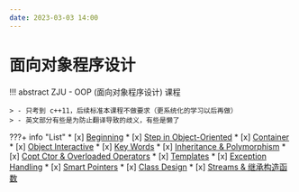 ```yaml
---
date: 2023-03-03 14:00
---
```


# 面向对象程序设计

!!! abstract
    ZJU - OOP (面向对象程序设计) 课程
    
    > - 只考到 c++11，后续标准本课程不做要求（更系统化的学习以后再做）
    > - 英文部分有些是为防止翻译导致的歧义，有些是懒了

???+ info "List"
    * [x] [Beginning](Lec01.md)
    * [x] [Step in Object-Oriented](Lec02.md)
    * [x] [Container](Lec03.md)
    * [x] [Object Interactive](Lec04.md)
    * [x] [Key Words](Lec05.md)
    * [x] [Inheritance & Polymorphism](Lec06.md)
    * [x] [Copt Ctor & Overloaded Operators](Lec07.md)
    * [x] [Templates](Lec08.md)
    * [x] [Exception Handling](Lec09.md)
    * [x] [Smart Pointers](Lec10.md)
    * [x] [Class Design](Lec11.md)
    * [x] [Streams & 继承构造函数](Lec12.md)
